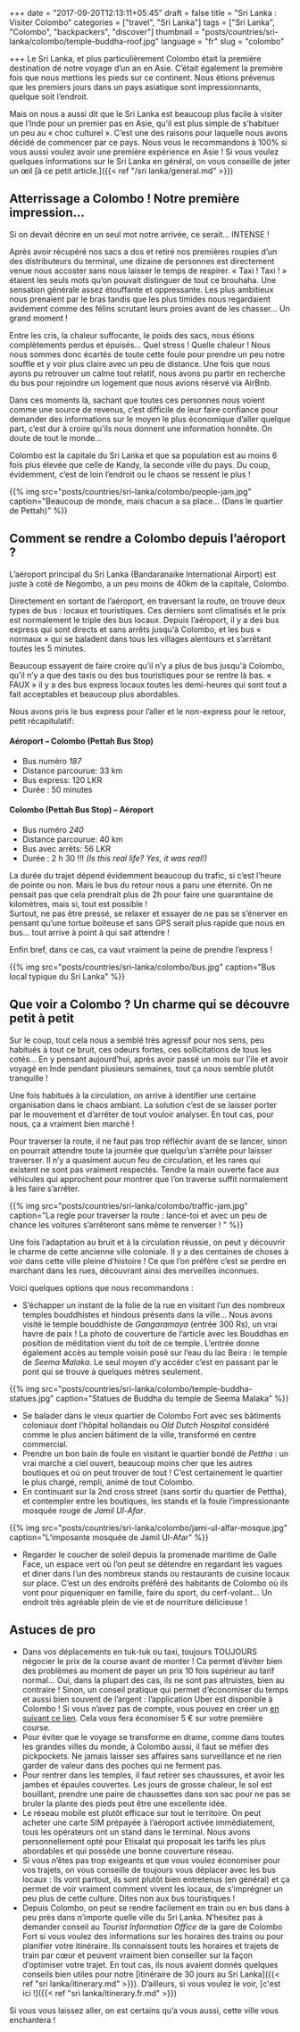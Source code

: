+++
date = "2017-09-20T12:13:11+05:45"
draft = false
title = "Sri Lanka : Visiter Colombo"
categories = ["travel", "Sri Lanka"]
tags = ["Sri Lanka", "Colombo", "backpackers", "discover"]
thumbnail = "posts/countries/sri-lanka/colombo/temple-buddha-roof.jpg"
language = "fr"
slug = "colombo"

+++
Le Sri Lanka, et plus particulièrement Colombo était la première destination de notre voyage d’un an en Asie. C’était également la première fois que nous mettions les pieds sur ce continent. Nous étions prévenus que les premiers jours dans un pays asiatique sont impressionnants, quelque soit l’endroit. 

Mais on nous a aussi dit que le Sri Lanka est beaucoup plus facile à visiter que l’Inde pour un premier pas en Asie, qu’il est plus simple de s’habituer un peu au « choc culturel ». C’est une des raisons pour laquelle nous avons décidé de commencer par ce pays. Nous vous le recommandons à 100% si vous aussi voulez avoir une première expérience en Asie ! Si vous voulez quelques informations sur le Sri Lanka en général, on vous conseille de jeter un œil [à ce petit article.]({{< ref "/sri lanka/general.md" >}})

## Atterrissage a Colombo ! Notre première impression…

Si on devait décrire en un seul mot notre arrivée, ce serait… INTENSE !

Après avoir récupéré nos sacs a dos et retiré nos premières roupies d’un des distributeurs du terminal, une dizaine de personnes est directement venue nous accoster sans nous laisser le temps de respirer. « Taxi ! Taxi ! » étaient les seuls mots qu’on pouvait distinguer de tout ce brouhaha. Une sensation générale assez étouffante et oppressante. Les plus ambitieux nous prenaient par le bras tandis que les plus timides nous regardaient avidement comme des félins scrutant leurs proies avant de les chasser… Un grand moment !

Entre les cris, la chaleur suffocante, le poids des sacs, nous étions complètements perdus et épuisés… Quel stress ! Quelle chaleur ! Nous nous sommes donc écartés de toute cette foule pour prendre un peu notre souffle et y voir plus claire avec un peu de distance. Une fois que nous ayons pu retrouver un calme tout relatif, nous avons pu partir en recherche du bus pour rejoindre un logement que nous avions réservé via AirBnb.

Dans ces moments là, sachant que toutes ces personnes nous voient comme une source de revenus, c’est difficile de leur faire confiance pour demander des informations sur le moyen le plus économique d’aller quelque part, c’est dur à croire qu’ils nous donnent une information honnête. On doute de tout le monde…

Colombo est la capitale du Sri Lanka et que sa population est au moins 6 fois plus élevée que celle de Kandy, la seconde ville du pays. Du coup, évidemment, c’est de loin l’endroit ou le chaos se ressent le plus !

{{% img src="posts/countries/sri-lanka/colombo/people-jam.jpg" caption="Beaucoup de monde, mais chacun a sa place… (Dans le quartier de Pettah)" %}}

## Comment se rendre a Colombo depuis l’aéroport ?

L’aéroport principal du Sri Lanka (Bandaranaike International Airport) est juste à coté de Negombo, a un peu moins de 40km de la capitale, Colombo.

Directement en sortant de l’aéroport, en traversant la route, on trouve deux types de bus : locaux et touristiques. Ces derniers sont climatisés et le prix est normalement le triple des bus locaux. Depuis l’aéroport, il y a des bus express qui sont directs et sans arrêts jusqu'à Colombo, et les bus « normaux » qui se baladent dans tous les villages alentours et s’arrêtant toutes les 5 minutes.

Beaucoup essayent de faire croire qu’il n’y a plus de bus jusqu'à Colombo, qu’il n’y a que des taxis ou des bus touristiques pour se rentre là bas. « FAUX » il y a des bus express locaux toutes les demi-heures qui sont tout a fait acceptables et beaucoup plus abordables.

Nous avons pris le bus express pour l’aller et le non-express pour le retour, petit récapitulatif:

#### Aéroport – Colombo (Pettah Bus Stop)
* Bus numéro *187*
* Distance parcourue: 33 km
* Bus express: 120 LKR
* Durée : 50 minutes

#### Colombo (Pettah Bus Stop) – Aéroport
* Bus numéro *240*
* Distance parcourue: 40 km
* Bus avec arrêts: 56 LKR
* Durée : 2 h 30 !!! *(Is this real life? Yes, it was real!)*

La durée du trajet dépend évidemment beaucoup du trafic, si c’est l’heure de pointe ou non. Mais le bus du retour nous a paru une éternité. On ne pensait pas que cela prendrait plus de 2h pour faire une quarantaine de kilomètres, mais si, tout est possible !<br />
Surtout, ne pas être pressé, se relaxer et essayer de ne pas se s’énerver en pensant qu’une tortue boiteuse et sans GPS serait plus rapide que nous en bus… tout arrive à point à qui sait attendre !

Enfin bref, dans ce cas, ca vaut vraiment la peine de prendre l’express !

{{% img src="posts/countries/sri-lanka/colombo/bus.jpg" caption="Bus local typique du Sri Lanka" %}}


## Que voir a Colombo ? Un charme qui se découvre petit à petit

Sur le coup, tout cela nous a semblé très agressif pour nos sens, peu habitués à tout ce bruit, ces odeurs fortes, ces sollicitations de tous les cotés... En y pensant aujourd’hui, après avoir passé un mois sur l’ile et avoir voyagé en Inde pendant plusieurs semaines, tout ça nous semble plutôt tranquille ! 

Une fois habitués à la circulation, on arrive à identifier une certaine organisation dans le chaos ambiant. La solution c’est de se laisser porter par le mouvement et d’arrêter de tout vouloir analyser. En tout cas, pour nous, ça a vraiment bien marché !

Pour traverser la route, il ne faut pas trop réfléchir avant de se lancer, sinon on pourrait attendre toute la journée que quelqu’un s’arrête pour laisser traverser. Il n’y a quasiment aucun feu de circulation, et les rares qui existent ne sont pas vraiment respectés. Tendre la main ouverte face aux véhicules qui approchent pour montrer que l’on traverse suffit normalement à les faire s’arrêter.

{{% img src="posts/countries/sri-lanka/colombo/traffic-jam.jpg" caption="La regle pour traverser la route : lance-toi et avec un peu de chance les voitures s’arrêteront sans même te renverser ! " %}}

Une fois l’adaptation au bruit et à la circulation réussie, on peut y découvrir le charme de cette ancienne ville coloniale. Il y a des centaines de choses à voir dans cette ville pleine d’histoire ! Ce que l’on préfère c’est se perdre en marchant dans les rues, découvrant ainsi des merveilles inconnues.

Voici quelques options que nous recommandons :

* S’échapper un instant de la folie de la rue en visitant l’un des nombreux temples bouddhistes et hindous présents dans la ville… Nous avons visité le temple bouddhiste de *Gangaramaya* (entrée 300 Rs), un vrai havre de paix ! La photo de couverture de l’article avec les Bouddhas en position de méditation vient du toit de ce temple. L’entrée donne également accès au temple voisin posé sur l’eau du lac Beira : le temple de *Seema Malaka*. Le seul moyen d’y accéder c’est en passant par le pont qui se trouve à quelques mètres seulement.

{{% img src="posts/countries/sri-lanka/colombo/temple-buddha-statues.jpg" caption="Statues de Buddha du temple de Seema Malaka" %}}

* Se balader dans le vieux quartier de Colombo Fort avec ses bâtiments coloniaux dont l’hôpital hollandais ou *Old Dutch Hospital* considéré comme le plus ancien bâtiment de la ville, transformé en centre commercial.
* Prendre un bon bain de foule en visitant le quartier bondé de *Pettha* : un vrai marché a ciel ouvert, beaucoup moins cher que les autres boutiques et où on peut trouver de tout ! C’est certainement le quartier le plus chargé, rempli, animé de tout Colombo.
* En continuant sur la 2nd cross street (sans sortir du quartier de Pettha), et contempler entre les boutiques, les stands et la foule l’impressionante mosquée rouge de *Jamil Ul-Afar*.

{{% img src="posts/countries/sri-lanka/colombo/jami-ul-alfar-mosque.jpg" caption="L’imposante mosquée de Jamil Ul-Afar" %}}

* Regarder le coucher de soleil depuis la promenade maritime de Galle Face, un espace vert où l’on peut se détendre en regardant les vagues et diner dans l’un des nombreux stands ou restaurants de cuisine locaux sur place. C’est un des endroits préféré des habitants de Colombo où ils vont pour piqueniquer en famille, faire du sport, du cerf-volant… Un endroit très agréable plein de vie et de nourriture délicieuse !

## Astuces de pro

* Dans vos déplacements en tuk-tuk ou taxi, toujours TOUJOURS négocier le prix de la course avant de monter ! Ca permet d’éviter bien des problèmes au moment de payer un prix 10 fois supérieur au tarif normal… Oui, dans la plupart des cas, ils ne sont pas altruistes, bien au contraire !
Sinon, un conseil pratique qui permet d’économiser du temps et aussi bien souvent de l’argent : l’application Uber est disponible à Colombo ! Si vous n’avez pas de compte, vous pouvez en créer un <a href="https://www.uber.com/invite/tw4a6apvue" target="_blank"> en suivant ce lien</a>. Cela vous fera économiser 5 € sur votre première course. 
* Pour éviter que le voyage se transforme en drame, comme dans toutes les grandes villes du monde, à Colombo aussi, il faut se méfier des pickpockets. Ne jamais laisser ses affaires sans surveillance et ne rien garder de valeur dans des poches qui ne ferment pas.
* Pour rentrer dans les temples, il faut retirer ses chaussures, et avoir les jambes et épaules couvertes. Les jours de grosse chaleur, le sol est bouillant, prendre une paire de chaussettes dans son sac pour ne pas se bruler la plante des pieds peut être une excellente idée.
* Le réseau mobile est plutôt efficace sur tout le territoire. On peut acheter une carte SIM prépayée à l’aéroport activée immédiatement, tous les opérateurs ont un stand dans le terminal. Nous avons personnellement opté pour Etisalat qui proposait les tarifs les plus abordables et qui possède une bonne couverture réseau.
* Si vous n’êtes pas trop exigeants et que vous voulez économiser pour vos trajets, on vous conseille de toujours vous déplacer avec les bus locaux : Ils vont partout, ils sont plutôt bien entretenus (en général) et ça permet de voir vraiment comment vivent les locaux, de s’imprégner un peu plus de cette culture. Dites non aux bus touristiques !
* Depuis Colombo, on peut se rendre facilement en train ou en bus dans à peu près dans n’importe quelle ville du Sri Lanka. N’hésitez pas à demander conseil au *Tourist Information Office* de la gare de Colombo Fort si vous voulez des informations sur les horaires des trains ou pour planifier votre itinéraire. Ils connaissent touts les horaires et trajets de train par cœur et peuvent vraiment bien conseiller sur la façon d’optimiser votre trajet. En tout cas, ils nous avaient donnés quelques conseils bien utiles pour notre [itinéraire de 30 jours au Sri Lanka]({{< ref "sri lanka/itinerary.md" >}}). D’ailleurs, si vous voulez le voir, [c'est ici !]({{< ref "sri lanka/itinerary.fr.md" >}})

Si vous vous laissez aller, on est certains qu’a vous aussi, cette ville vous enchantera !
